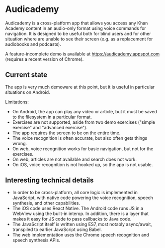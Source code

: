 # Audicademy

Audicademy is a cross-platform app that allows you access any Khan Academy content in an audio-only format using voice commands for navigation. It is designed to be useful both for blind users and for other situation where are unable to see their screen (e.g. as a replacement for audiobooks and podcasts).

A feature-incomplete demo is available at https://audicademy.appspot.com (requires a recent version of Chrome).

## Current state

The app is very much demoware at this point, but it is useful in particular situations on Android.

Limitations:
* On Android, the app can play any video or article, but it must be saved to the filesystem in a particular format.
* Exercises are not supported, aside from two demo exercises ("simple exercise" and "advanced exercise").
* The app requires the screen to be on the entire time.
* The voice recognition is often accurate, but also often gets things wrong.
* On web, voice recognition works for basic navigation, but not for the exercises.
* On web, articles are not available and search does not work.
* On iOS, voice recognition is not hooked up, so the app is not usable.

## Interesting technical details

* In order to be cross-platform, all core logic is implemented in JavaScript, with native code powering the voice recognition, speech synthesis, and other capabilities.
* The iOS code uses React Native. The Android code runs JS in a WebView using the built-in interop. In addition, there is a layer that makes it easy for JS code to pass callbacks to Java code.
* The JavaScript itself is written using ES7, most notably async/await, transpiled to earlier JavaScript using Babel.
* The web implementation uses the Chrome speech recognition and speech synthesis APIs.
